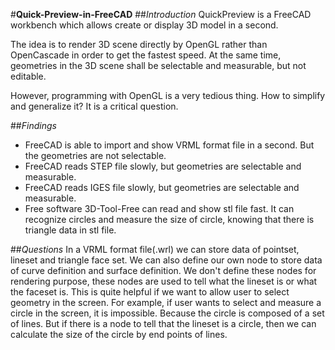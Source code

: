 #**Quick-Preview-in-FreeCAD**
##_Introduction_
QuickPreview is a FreeCAD workbench which allows create or display 3D model in a second.

The idea is to render 3D scene directly by OpenGL rather than OpenCascade in order to get the fastest speed. At the same time, geometries in the 3D scene shall be selectable and measurable, but not editable.

However, programming with OpenGL is a very tedious thing. How to simplify and generalize it? It is a critical question.

##_Findings_
- FreeCAD is able to import and show VRML format file in a second. But the geometries are not selectable.
- FreeCAD reads STEP file slowly, but geometries are selectable and measurable.
- FreeCAD reads IGES file slowly, but geometries are selectable and measurable.
- Free software 3D-Tool-Free can read and show stl file fast. It can recognize circles and measure the size of circle, knowing that there is triangle data in stl file.

##_Questions_
In a VRML format file(.wrl) we can store data of pointset, lineset and triangle face set. We can also define our own node to store data of curve definition and surface definition. We don't define these nodes for rendering purpose, these nodes are used to tell what the lineset is or what the faceset is. This is quite helpful if we want to allow user to select geometry in the screen. For example, if user wants to select and measure a circle in the screen, it is impossible. Because the circle is composed of a set of lines. But if there is a node to tell that the lineset is a circle, then we can calculate the size of the circle by end points of lines.
